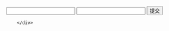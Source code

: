  
<html>
<head>
<meta http-equiv="Content-Type" content="text/html; charset=UTF-8">

<script src="js/jquery-3.2.1.js"></script>

<title>Insert title here</title>
</head>
<body>
		<div>
		<input type="text" id="a" name="a"/> <input type="text" id="b" name="b"/>
		<button id="btn">提交</button>
		
		
		</div>


  <script>
	$("#btn").click(
		function(){	 
			$.post("Myfile.jsp",{
				a : $("#a").val(),
				b : $("#b").val()
		},
		function(data){
			document.getElementById("txt").innerHTML=data;
			alert(data);
		})
	});


</script>  

<!-- 
<script >
	$("#btn").click(function(){
		
		var res=showres();
		alert(res);
		
		
	});
	
	
	
	function showres(){
		var res="";
		$.ajax({
			type:"POST",
			url:"Myfile.jsp",
			data:{
				a:$("#a").val,
				b:$("#b").val
			},
			success:function(data){
				res=data;
			},
			async:true
			
		});
		
		return res;
		
	}





</script>







 -->




</body>
</html>



